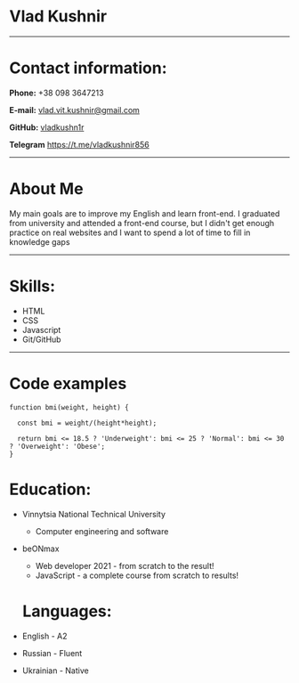 # Vlad Kushnir
***

# Contact information:

**Phone:** +38 098 3647213

**E-mail:** vlad.vit.kushnir@gmail.com

**GitHub:** [vladkushn1r](https://github.com/vladkushn1r)

**Telegram**  https://t.me/vladkushnir856

***

# About Me
My main goals are to improve my English and learn front-end. I graduated from university and attended a front-end course, but I didn't get enough practice on real websites and I want to spend a lot of time to fill in knowledge gaps
***
# Skills:
* HTML
* CSS
* Javascript
* Git/GitHub
***
# Code examples
```
function bmi(weight, height) {

  const bmi = weight/(height*height);
  
  return bmi <= 18.5 ? 'Underweight': bmi <= 25 ? 'Normal': bmi <= 30 ? 'Overweight': 'Obese';
}
```
# Education:

* Vinnytsia National Technical University
    + Computer engineering and software
* beONmax  
    + Web developer 2021 - from scratch to the result!
    + JavaScript - a complete course from scratch to results!

    # Languages:
* English - A2
* Russian - Fluent 
* Ukrainian  - Native